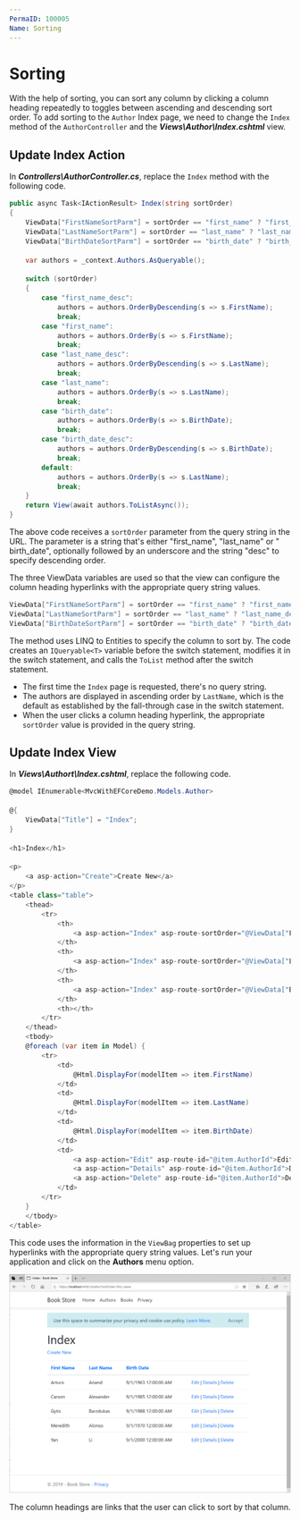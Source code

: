 ```yaml
---
PermaID: 100005
Name: Sorting
---
```


# Sorting

With the help of sorting, you can sort any column by clicking a column heading repeatedly to toggles between ascending and descending sort order. To add sorting to the `Author` Index page, we need to change the `Index` method of the `AuthorController` and the ***Views\Author\Index.cshtml*** view.

## Update Index Action

In ***Controllers\AuthorController.cs***, replace the `Index` method with the following code.

```csharp
public async Task<IActionResult> Index(string sortOrder)
{
    ViewData["FirstNameSortParm"] = sortOrder == "first_name" ? "first_name_desc" : "first_name";
    ViewData["LastNameSortParm"] = sortOrder == "last_name" ? "last_name_desc" : "last_name";
    ViewData["BirthDateSortParm"] = sortOrder == "birth_date" ? "birth_date_desc" : "birth_date";

    var authors = _context.Authors.AsQueryable();

    switch (sortOrder)
    {
        case "first_name_desc":
            authors = authors.OrderByDescending(s => s.FirstName);
            break;
        case "first_name":
            authors = authors.OrderBy(s => s.FirstName);
            break;
        case "last_name_desc":
            authors = authors.OrderByDescending(s => s.LastName);
            break;
        case "last_name":
            authors = authors.OrderBy(s => s.LastName);
            break;
        case "birth_date":
            authors = authors.OrderBy(s => s.BirthDate);
            break;
        case "birth_date_desc":
            authors = authors.OrderByDescending(s => s.BirthDate);
            break;
        default:
            authors = authors.OrderBy(s => s.LastName);
            break;
    }
    return View(await authors.ToListAsync());
}

```

The above code receives a `sortOrder` parameter from the query string in the URL. The parameter is a string that's either "first_name", "last_name" or " birth_date", optionally followed by an underscore and the string "desc" to specify descending order.

The three ViewData variables are used so that the view can configure the column heading hyperlinks with the appropriate query string values.

```csharp
ViewData["FirstNameSortParm"] = sortOrder == "first_name" ? "first_name_desc" : "first_name";
ViewData["LastNameSortParm"] = sortOrder == "last_name" ? "last_name_desc" : "last_name";
ViewData["BirthDateSortParm"] = sortOrder == "birth_date" ? "birth_date_desc" : "birth_date";
```

The method uses LINQ to Entities to specify the column to sort by. The code creates an `IQueryable<T>` variable before the switch statement, modifies it in the switch statement, and calls the `ToList` method after the switch statement. 

 - The first time the `Index` page is requested, there's no query string. 
 - The authors are displayed in ascending order by `LastName`, which is the default as established by the fall-through case in the switch statement. 
 - When the user clicks a column heading hyperlink, the appropriate `sortOrder` value is provided in the query string.


## Update Index View

In ***Views\Authort\Index.cshtml***, replace the following code.

```csharp
@model IEnumerable<MvcWithEFCoreDemo.Models.Author>

@{
    ViewData["Title"] = "Index";
}

<h1>Index</h1>

<p>
    <a asp-action="Create">Create New</a>
</p>
<table class="table">
    <thead>
        <tr>
            <th>
                <a asp-action="Index" asp-route-sortOrder="@ViewData["FirstNameSortParm"]">@Html.DisplayNameFor(model => model.FirstName)</a>
            </th>
            <th>
                <a asp-action="Index" asp-route-sortOrder="@ViewData["LastNameSortParm"]">@Html.DisplayNameFor(model => model.LastName)</a>
            </th>
            <th>
                <a asp-action="Index" asp-route-sortOrder="@ViewData["BirthDateSortParm"]">@Html.DisplayNameFor(model => model.BirthDate)</a>
            </th>
            <th></th>
        </tr>
    </thead>
    <tbody>
    @foreach (var item in Model) {
        <tr>
            <td>
                @Html.DisplayFor(modelItem => item.FirstName)
            </td>
            <td>
                @Html.DisplayFor(modelItem => item.LastName)
            </td>
            <td>
                @Html.DisplayFor(modelItem => item.BirthDate)
            </td>
            <td>
                <a asp-action="Edit" asp-route-id="@item.AuthorId">Edit</a> |
                <a asp-action="Details" asp-route-id="@item.AuthorId">Details</a> |
                <a asp-action="Delete" asp-route-id="@item.AuthorId">Delete</a>
            </td>
        </tr>
    }
    </tbody>
</table>
```

This code uses the information in the `ViewBag` properties to set up hyperlinks with the appropriate query string values. Let's run your application and click on the **Authors** menu option.

<img src="images/sorting-1.png">

The column headings are links that the user can click to sort by that column.

